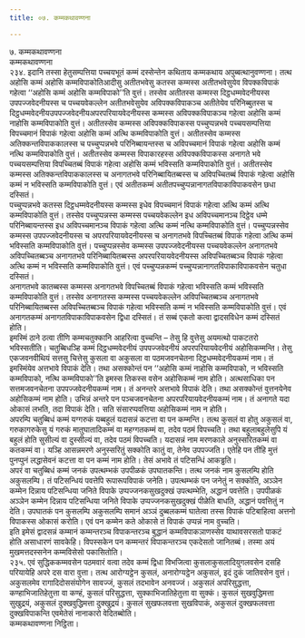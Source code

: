 ```yaml
---
title: ०७. कम्मकथावण्णना

---
```

७. कम्मकथावण्णना  
कम्मकथावण्णना  
२३४. इदानि तस्सा हेतुसम्पत्तिया पच्चयभूतं कम्मं दस्सेन्तेन कथिताय कम्मकथाय अपुब्बत्थानुवण्णना। तत्थ अहोसि कम्मं अहोसि कम्मविपाकोतिआदीसु अतीतभवेसु कतस्स कम्मस्स अतीतभवेसुयेव विपक्कविपाकं गहेत्वा ‘‘अहोसि कम्मं अहोसि कम्मविपाको’’ति वुत्तं। तस्सेव अतीतस्स कम्मस्स दिट्ठधम्मवेदनीयस्स उपपज्जवेदनीयस्स च पच्चयवेकल्लेन अतीतभवेसुयेव अविपक्कविपाकञ्च अतीतेयेव परिनिब्बुतस्स च दिट्ठधम्मवेदनीयउपपज्जवेदनीयअपरपरियायवेदनीयस्स कम्मस्स अविपक्कविपाकञ्च गहेत्वा अहोसि कम्मं नाहोसि कम्मविपाकोति वुत्तं। अतीतस्सेव कम्मस्स अविपक्कविपाकस्स पच्चुप्पन्नभवे पच्चयसम्पत्तिया विपच्चमानं विपाकं गहेत्वा अहोसि कम्मं अत्थि कम्मविपाकोति वुत्तं। अतीतस्सेव कम्मस्स अतिक्कन्तविपाककालस्स च पच्चुप्पन्नभवे परिनिब्बायन्तस्स च अविपच्चमानं विपाकं गहेत्वा अहोसि कम्मं नत्थि कम्मविपाकोति वुत्तं। अतीतस्सेव कम्मस्स विपाकारहस्स अविपक्कविपाकस्स अनागते भवे पच्चयसम्पत्तिया विपच्चितब्बं विपाकं गहेत्वा अहोसि कम्मं भविस्सति कम्मविपाकोति वुत्तं। अतीतस्सेव कम्मस्स अतिक्कन्तविपाककालस्स च अनागतभवे परिनिब्बायितब्बस्स च अविपच्चितब्बं विपाकं गहेत्वा अहोसि कम्मं न भविस्सति कम्मविपाकोति वुत्तं। एवं अतीतकम्मं अतीतपच्चुप्पन्नानागतविपाकाविपाकवसेन छधा दस्सितं।  
पच्चुप्पन्नभवे कतस्स दिट्ठधम्मवेदनीयस्स कम्मस्स इधेव विपच्चमानं विपाकं गहेत्वा अत्थि कम्मं अत्थि कम्मविपाकोति वुत्तं। तस्सेव पच्चुप्पन्नस्स कम्मस्स पच्चयवेकल्लेन इध अविपच्चमानञ्च दिट्ठेव धम्मे परिनिब्बायन्तस्स इध अविपच्चमानञ्च विपाकं गहेत्वा अत्थि कम्मं नत्थि कम्मविपाकोति वुत्तं। पच्चुप्पन्नस्सेव कम्मस्स उपपज्जवेदनीयस्स च अपरपरियायवेदनीयस्स च अनागतभवे विपच्चितब्बं विपाकं गहेत्वा अत्थि कम्मं भविस्सति कम्मविपाकोति वुत्तं। पच्चुप्पन्नस्सेव कम्मस्स उपपज्जवेदनीयस्स पच्चयवेकल्लेन अनागतभवे अविपच्चितब्बञ्च अनागतभवे परिनिब्बायितब्बस्स अपरपरियायवेदनीयस्स अविपच्चितब्बञ्च विपाकं गहेत्वा अत्थि कम्मं न भविस्सति कम्मविपाकोति वुत्तं। एवं पच्चुप्पन्नकम्मं पच्चुप्पन्नानागतविपाकाविपाकवसेन चतुधा दस्सितं।  
अनागतभवे कातब्बस्स कम्मस्स अनागतभवे विपच्चितब्बं विपाकं गहेत्वा भविस्सति कम्मं भविस्सति कम्मविपाकोति वुत्तं। तस्सेव अनागतस्स कम्मस्स पच्चयवेकल्लेन अविपच्चितब्बञ्च अनागतभवे परिनिब्बायितब्बस्स अविपच्चितब्बञ्च विपाकं गहेत्वा भविस्सति कम्मं न भविस्सति कम्मविपाकोति वुत्तं। एवं अनागतकम्मं अनागतविपाकाविपाकवसेन द्विधा दस्सितं। तं सब्बं एकतो कत्वा द्वादसविधेन कम्मं दस्सितं होति।  
इमस्मिं ठाने ठत्वा तीणि कम्मचतुक्कानि आहरित्वा वुच्चन्ति – तेसु हि वुत्तेसु अयमत्थो पाकटतरो भविस्सतीति। चतुब्बिधञ्हि कम्मं दिट्ठधम्मवेदनीयं उपपज्जवेदनीयं अपरपरियायवेदनीयं अहोसिकम्मन्ति। तेसु एकजवनवीथियं सत्तसु चित्तेसु कुसला वा अकुसला वा पठमजवनचेतना दिट्ठधम्मवेदनीयकम्मं नाम। तं इमस्मिंयेव अत्तभावे विपाकं देति। तथा असक्कोन्तं पन ‘‘अहोसि कम्मं नाहोसि कम्मविपाको, न भविस्सति कम्मविपाको, नत्थि कम्मविपाको’’ति इमस्स तिकस्स वसेन अहोसिकम्मं नाम होति। अत्थसाधिका पन सत्तमजवनचेतना उपपज्जवेदनीयकम्मं नाम। तं अनन्तरे अत्तभावे विपाकं देति। तथा असक्कोन्तं वुत्तनयेनेव अहोसिकम्मं नाम होति। उभिन्नं अन्तरे पन पञ्चजवनचेतना अपरपरियायवेदनीयकम्मं नाम। तं अनागते यदा ओकासं लभति, तदा विपाकं देति। सति संसारप्पवत्तिया अहोसिकम्मं नाम न होति।  
अपरम्पि चतुब्बिधं कम्मं यग्गरुकं यब्बहुलं यदासन्नं कटत्ता वा पन कम्मन्ति। तत्थ कुसलं वा होतु अकुसलं वा, गरुकागरुकेसु यं गरुकं मातुघातादिकम्मं वा महग्गतकम्मं वा, तदेव पठमं विपच्चति। तथा बहुलाबहुलेसुपि यं बहुलं होति सुसील्यं वा दुस्सील्यं वा, तदेव पठमं विपच्चति। यदासन्नं नाम मरणकाले अनुस्सरितकम्मं वा कतकम्मं वा। यञ्हि आसन्नमरणे अनुस्सरितुं सक्कोति कातुं वा, तेनेव उपपज्जति। एतेहि पन तीहि मुत्तं पुनप्पुनं लद्धासेवनं कटत्ता वा पन कम्मं नाम होति। तेसं अभावे तं पटिसन्धिं आकड्ढति।  
अपरं वा चतुब्बिधं कम्मं जनकं उपत्थम्भकं उपपीळकं उपघातकन्ति। तत्थ जनकं नाम कुसलम्पि होति अकुसलम्पि। तं पटिसन्धियं पवत्तेपि रूपारूपविपाकं जनेति। उपत्थम्भकं पन जनेतुं न सक्कोति, अञ्ञेन कम्मेन दिन्नाय पटिसन्धिया जनिते विपाके उप्पज्जनकसुखदुक्खं उपत्थम्भेति, अद्धानं पवत्तेति। उपपीळकं अञ्ञेन कम्मेन दिन्नाय पटिसन्धिया जनिते विपाके उप्पज्जनकसुखदुक्खं पीळेति बाधति, अद्धानं पवत्तितुं न देति। उपघातकं पन कुसलम्पि अकुसलम्पि समानं अञ्ञं दुब्बलकम्मं घातेत्वा तस्स विपाकं पटिबाहित्वा अत्तनो विपाकस्स ओकासं करोति। एवं पन कम्मेन कते ओकासे तं विपाकं उप्पन्नं नाम वुच्चति।  
इति इमेसं द्वादसन्नं कम्मानं कम्मन्तरञ्च विपाकन्तरञ्च बुद्धानं कम्मविपाकञाणस्सेव याथावसरसतो पाकटं होति असाधारणं सावकेहि। विपस्सकेन पन कम्मन्तरं विपाकन्तरञ्च एकदेसतो जानितब्बं। तस्मा अयं मुखमत्तदस्सनेन कम्मविसेसो पकासितोति।  
२३५. एवं सुद्धिककम्मवसेन पठमवारं वत्वा तदेव कम्मं द्विधा विभजित्वा कुसलाकुसलादियुगलवसेन दसहि परियायेहि अपरे दस वारा वुत्ता। तत्थ आरोग्यट्ठेन कुसलं, अनारोग्यट्ठेन अकुसलं, इदं दुकं जातिवसेन वुत्तं। अकुसलमेव रागादिदोससंयोगेन सावज्जं, कुसलं तदभावेन अनवज्जं। अकुसलं अपरिसुद्धत्ता, कण्हाभिजातिहेतुत्ता वा कण्हं, कुसलं परिसुद्धत्ता, सुक्काभिजातिहेतुत्ता वा सुक्कं। कुसलं सुखवुद्धिमत्ता सुखुद्रयं, अकुसलं दुक्खवुद्धिमत्ता दुक्खुद्रयं। कुसलं सुखफलवत्ता सुखविपाकं, अकुसलं दुक्खफलवत्ता दुक्खविपाकन्ति एवमेतेसं नानाकारो वेदितब्बोति।  
कम्मकथावण्णना निट्ठिता।  